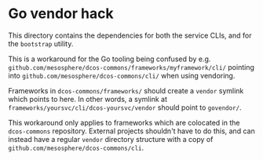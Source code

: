 # Go vendor hack

This directory contains the dependencies for both the service CLIs, and for the `bootstrap` utility.

This is a workaround for the Go tooling being confused by e.g. `github.com/mesosphere/dcos-commons/frameworks/myframework/cli/` pointing into `github.com/mesosphere/dcos-commons/cli/` when using vendoring.

Frameworks in `dcos-commons/frameworks/` should create a `vendor` symlink which points to here. In other words, a symlink at `frameworks/yoursvc/cli/dcos-yoursvc/vendor` should point to `govendor/`.

This workaround only applies to frameworks which are colocated in the `dcos-commons` repository. External projects shouldn't have to do this, and can instead have a regular `vendor` directory structure with a copy of `github.com/mesosphere/dcos-commons/cli`.

